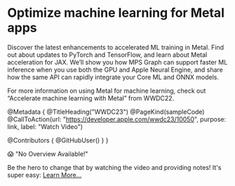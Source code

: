 # Optimize machine learning for Metal apps

Discover the latest enhancements to accelerated ML training in Metal. Find out about updates to PyTorch and TensorFlow, and learn about Metal acceleration for JAX. We’ll show you how MPS Graph can support faster ML inference when you use both the GPU and Apple Neural Engine, and share how the same API can rapidly integrate your Core ML and ONNX models.

For more information on using Metal for machine learning, check out “Accelerate machine learning with Metal” from WWDC22.

@Metadata {
   @TitleHeading("WWDC23")
   @PageKind(sampleCode)
   @CallToAction(url: "https://developer.apple.com/wwdc23/10050", purpose: link, label: "Watch Video")

   @Contributors {
      @GitHubUser(<replace this with your GitHub handle>)
   }
}

😱 "No Overview Available!"

Be the hero to change that by watching the video and providing notes! It's super easy:
 [Learn More…](https://wwdcnotes.github.io/WWDCNotes/documentation/wwdcnotes/contributing)
